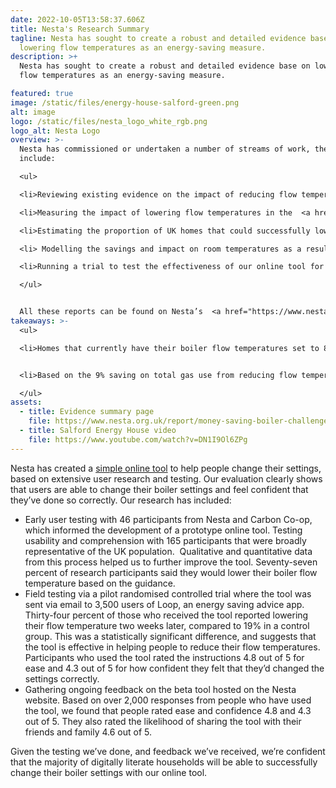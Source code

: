 ```yaml
---
date: 2022-10-05T13:58:37.606Z
title: Nesta's Research Summary
tagline: Nesta has sought to create a robust and detailed evidence base on
  lowering flow temperatures as an energy-saving measure.
description: >+
  Nesta has sought to create a robust and detailed evidence base on lowering
  flow temperatures as an energy-saving measure.

featured: true
image: /static/files/energy-house-salford-green.png
alt: image
logo: /static/files/nesta_logo_white_rgb.png
logo_alt: Nesta Logo
overview: >-
  Nesta has commissioned or undertaken a number of streams of work, they
  include:

  <ul>

  <li>Reviewing existing evidence on the impact of reducing flow temperatures. This work was carried out by Salford University.</li>

  <li>Measuring the impact of lowering flow temperatures in the  <a href="https://www.salford.ac.uk/our-facilities/energy-house-labs" target="_blank">Energy House</a> at Salford University. The Energy House is a testing lab, including a traditional early twentieth century two bedroom terraced house, set up in an environmental chamber.</li>

  <li>Estimating the proportion of UK homes that could successfully lower flow temperatures, based on modelling work by Cambridge Architectural Research.</li>

  <li> Modelling the savings and impact on room temperatures as a result of changing flow temperatures, in a range of different housing types with occupants and heating preferences. This work was carried out by Energy Systems Catapult.</li>

  <li>Running a trial to test the effectiveness of our online tool for lowering flow temperatures with customers of the energy saving app Loop. This work was carried out by Nesta and the Behavioural Insights Team, in partnership with Loop.</li>

  </ul>


  All these reports can be found on Nesta’s  <a href="https://www.nesta.org.uk/report/money-saving-boiler-challenge-supporting-evidence-october-2022/" target="_blank"> website</a>. There is still room to learn more, and we are continuing to do further research
takeaways: >-
  <ul>

  <li>Homes that currently have their boiler flow temperatures set to 80°C could reduce gas consumption for space heating by 12% by setting their flow temperature to 60°C, or by 16% by turning down to 55°C.</li>


  <li>Based on the 9% saving on total gas use from reducing flow temperatures from 80°C to 60°C (reported above), we estimate that a medium-sized household with an annual gas consumption of 12,000 kWh would save 1,092 kWh of gas per year. At a price of 10.3p per kWh of gas (the Energy Price Guarantee unit rate for gas), this equates to £112 per year.</li>

  </ul>
assets:
  - title: Evidence summary page
    file: https://www.nesta.org.uk/report/money-saving-boiler-challenge-supporting-evidence-october-2022/
  - title: Salford Energy House video
    file: https://www.youtube.com/watch?v=DN1I9Ol6ZPg
---
```

Nesta has created a [simple online tool](http://www.nesta.org.uk/boiler-settings) to help people change their settings, based on extensive user research and testing. Our evaluation clearly shows that users are able to change their boiler settings and feel confident that they’ve done so correctly. Our research has included:

* Early user testing with 46 participants from Nesta and Carbon Co-op, which informed the development of a prototype online tool. Testing usability and comprehension with 165 participants that were broadly representative of the UK population.  Qualitative and quantitative data from this process helped us to further improve the tool. Seventy-seven percent of research participants said they would lower their boiler flow temperature based on the guidance.
* Field testing via a pilot randomised controlled trial where the tool was sent via email to 3,500 users of Loop, an energy saving advice app. Thirty-four percent of those who received the tool reported lowering their flow temperature two weeks later, compared to 19% in a control group. This was a statistically significant difference, and suggests that the tool is effective in helping people to reduce their flow temperatures. Participants who used the tool rated the instructions 4.8 out of 5 for ease and 4.3 out of 5 for how confident they felt that they’d changed the settings correctly.
* Gathering ongoing feedback on the beta tool hosted on the Nesta website. Based on over 2,000 responses from people who have used the tool, we found that people rated ease and confidence 4.8 and 4.3 out of 5. They also rated the likelihood of sharing the tool with their friends and family 4.6 out of 5.

Given the testing we’ve done, and feedback we’ve received, we’re confident that the majority of digitally literate households will be able to successfully change their boiler settings with our online tool.